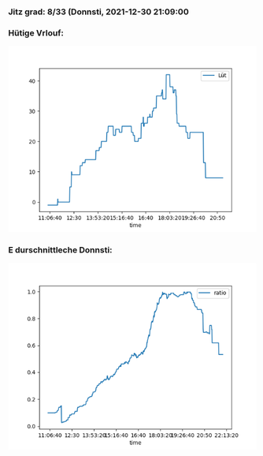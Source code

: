 ### Jitz grad: 8/33 (Donnsti, 2021-12-30 21:09:00

### Hütige Vrlouf:
![Graph](Today.png)

### E durschnittleche Donnsti:
![Graph](Donnsti.png)